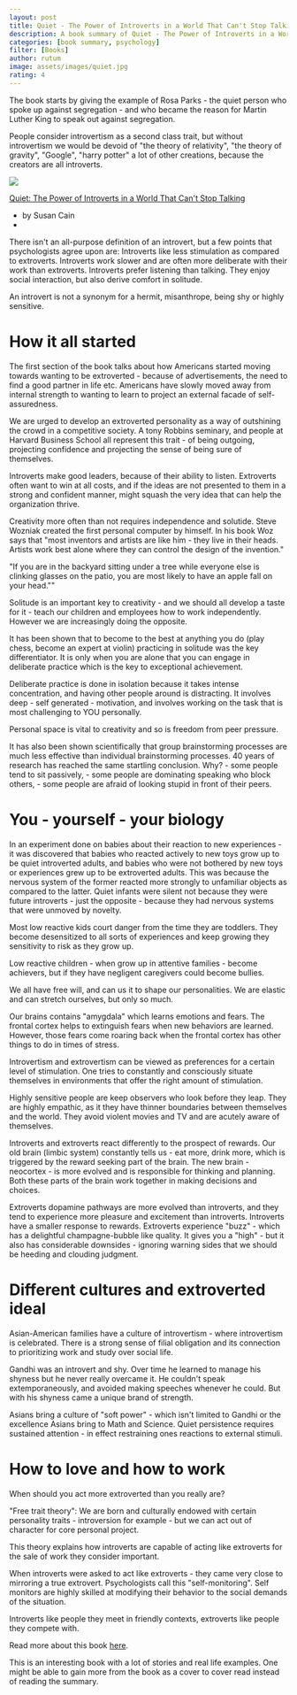 ```yaml
---
layout: post
title: Quiet - The Power of Introverts in a World That Can't Stop Talking
description: A book summary of Quiet - The Power of Introverts in a World That Can't Stop Talking, by Susan Cain
categories: [book summary, psychology]
filter: [Books]
author: rutum
image: assets/images/quiet.jpg
rating: 4
---
```


The book starts by giving the example of Rosa Parks - the quiet person who spoke up against segregation - and who became the reason for Martin Luther King to speak out against segregation. 

People consider introvertism as a second class trait, but without introvertism we would be devoid of "the theory of relativity", "the theory of gravity", "Google", "harry potter" a lot of other creations, because the creators are all introverts. 

<a target="_blank"  href="https://www.amazon.com/gp/product/0307352153/ref=as_li_tl?ie=UTF8&camp=1789&creative=9325&creativeASIN=0307352153&linkCode=as2&tag=rammyghally-20&linkId=dce287fdf7b07e433b22afdfc0dc691f"><img border="0" src="//ws-na.amazon-adsystem.com/widgets/q?_encoding=UTF8&MarketPlace=US&ASIN=0307352153&ServiceVersion=20070822&ID=AsinImage&WS=1&Format=_SL250_&tag=rammyghally-20" ></a><img src="//ir-na.amazon-adsystem.com/e/ir?t=rammyghally-20&l=am2&o=1&a=0307352153" width="1" height="1" border="0" alt="" style="border:none !important; margin:0px !important;" />

<a href="https://amzn.to/2WBBA6b">Quiet: The Power of Introverts in a World That Can't Stop Talking</a>

- by Susan Cain
- 
There isn't an all-purpose definition of an introvert, but a few points that psychologists agree upon are: Introverts like less stimulation as compared to extroverts. Introverts work slower and are often more deliberate with their work than extroverts. Introverts prefer listening than talking. They enjoy social interaction, but also derive comfort in solitude.

An introvert is not a synonym for a hermit, misanthrope, being shy or highly sensitive. 

# How it all started

The first section of the book talks about how Americans started moving towards wanting to be extroverted - because of advertisements, the need to find a good partner in life etc. Americans have slowly moved away from internal strength to wanting to learn to project an external facade of self-assuredness. 

We are urged to develop an extroverted personality as a way of outshining the crowd in a competitive society. A tony Robbins seminary, and people at Harvard Business School all represent this trait - of being outgoing, projecting confidence and projecting the sense of being sure of themselves. 

Introverts make good leaders, because of their ability to listen. Extroverts often want to win at all costs, and if the ideas are not presented to them in a strong and confident manner, might squash the very idea that can help the organization thrive. 

Creativity more often than not requires independence and solutide. Steve Wozniak created the first personal computer by himself. In his book Woz says that "most inventors and artists are like him - they live in their heads. Artists work best alone where they can control the design of the invention."

"If you are in the backyard sitting under a tree while everyone else is clinking glasses on the patio, you are most likely to have an apple fall on your head.""

Solitude is an important key to creativity - and we should all develop a taste for it - teach our children and employees how to work independently. However we are increasingly doing the opposite. 

It has been shown that to become to the best at anything you do (play chess, become an expert at violin) practicing in solitude was the key differentiator. It is only when you are alone that you can engage in deliberate practice which is the key to exceptional achievement. 

Deliberate practice is done in isolation because it takes intense concentration, and having other people around is distracting. It involves deep - self generated - motivation, and involves working on the task that is most challenging to YOU personally. 

Personal space is vital to creativity and so is freedom from peer pressure. 

It has also been shown scientifically that group brainstorming processes are much less effective than individual brainstorming processes. 40 years of research has reached the same startling conclusion. Why? - some people tend to sit passively, - some people are dominating speaking who block others, - some people are afraid of looking stupid in front of their peers. 


# You - yourself - your biology

In an experiment done on babies about their reaction to new experiences - it was discovered that babies who reacted actively to new toys grow up to be quiet introverted adults, and babies who were not bothered by new toys or experiences grew up to be extroverted adults. This was because the nervous system of the former reacted more strongly to unfamiliar objects as compared to the latter. Quiet infants were silent not because they were future introverts - just the opposite - because they had nervous systems that were unmoved by novelty. 

Most low reactive kids court danger from the time they are toddlers. They become desensitized to all sorts of experiences and keep growing they sensitivity to risk as they grow up. 

Low reactive children - when grow up in attentive families - become achievers, but if they have negligent caregivers could become bullies. 

We all have free will, and can us it to shape our personalities. We are elastic and can stretch ourselves, but only so much. 

Our brains contains "amygdala" which learns emotions and fears. The frontal cortex helps to extinguish fears when new behaviors are learned. However, those fears come roaring back when the frontal cortex has other things to do in times of stress. 

Introvertism and extrovertism can be viewed as preferences for a certain level of stimulation. One tries to constantly and consciously situate themselves in environments that offer the right amount of stimulation. 

Highly sensitive people are keep observers who look before they leap. They are highly empathic, as it they have thinner boundaries between themselves and the world. They avoid violent movies and TV and are acutely aware of themselves. 

Introverts and extroverts react differently to the prospect of rewards. Our old brain (limbic system) constantly tells us - eat more, drink more, which is triggered by the reward seeking part of the brain. The new brain - neocortex - is more evolved and is responsible for thinking and planning. Both these parts of the brain work together in making decisions and choices. 

Extroverts dopamine pathways are more evolved than introverts, and they tend to experience more pleasure and excitement than introverts. Introverts have a smaller response to rewards. Extroverts experience "buzz" - which has a delightful champagne-bubble like quality. It gives you a "high" - but it also has considerable downsides - ignoring warning sides that we should be heeding and clouding judgment. 

# Different cultures and extroverted ideal

Asian-American families have a culture of introvertism - where introvertism is celebrated. There is a strong sense of filial obligation and its connection to prioritizing work and study over social life. 

Gandhi was an introvert and shy. Over time he learned to manage his shyness but he never really overcame it. He couldn't speak extemporaneously, and avoided making speeches whenever he could. But with his shyness came a unique brand of strength. 

Asians bring a culture of "soft power" - which isn't limited to Gandhi or the excellence Asians bring to Math and Science. Quiet persistence requires sustained attention - in effect restraining ones reactions to external stimuli.

# How to love and how to work

When should you act more extroverted than you really are?

"Free trait theory": We are born and culturally endowed with certain personality traits - introversion for example - but we can act out of character for core personal project. 

This theory explains how introverts are capable of acting like extroverts for the sale of work they consider important. 

When introverts were asked to act like extroverts - they came very close to mirroring a true extrovert. Psychologists call this "self-monitoring". Self monitors are highly skilled at modifying their behavior to the social demands of the situation. 

Introverts like people they meet in friendly contexts, extroverts like people they compete with. 

Read more about this book <a href="https://amzn.to/2WBBA6b">here</a>.

This is an interesting book with a lot of stories and real life examples. One might be able to gain more from the book as a cover to cover read instead of reading the summary. 

